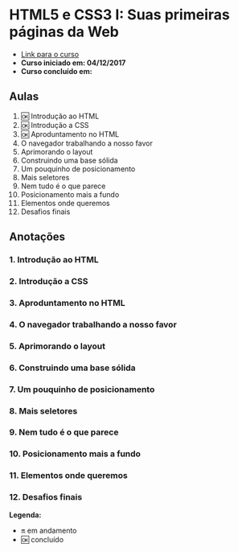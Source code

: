 # HTML5 e CSS3 I: Suas primeiras páginas da Web

- [Link para o curso](https://cursos.alura.com.br/course/introducao-html-css)
- **Curso iniciado em: 04/12/2017**
- **Curso concluído em:**

## Aulas

1. :ok: Introdução ao HTML
2. :ok: Introdução a CSS
3. :ok: Aproduntamento no HTML
4. O navegador trabalhando a nosso favor
5. Aprimorando o layout
6. Construindo uma base sólida
7. Um pouquinho de posicionamento
8. Mais seletores
9. Nem tudo é o que parece
10. Posicionamento mais a fundo
11. Elementos onde queremos
12. Desafios finais

## Anotações

### 1. Introdução ao HTML

### 2. Introdução a CSS

### 3. Aproduntamento no HTML

### 4. O navegador trabalhando a nosso favor

### 5. Aprimorando o layout

### 6. Construindo uma base sólida

### 7. Um pouquinho de posicionamento

### 8. Mais seletores

### 9. Nem tudo é o que parece

### 10. Posicionamento mais a fundo

### 11. Elementos onde queremos

### 12. Desafios finais

**Legenda:**

- :on: em andamento
- :ok: concluído
